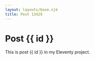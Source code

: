 ```yaml
---
layout: layouts/base.njk
title: Post 13429
---
```


# Post {{ id }}

This is post {{ id }} in my Eleventy project.
